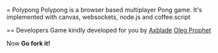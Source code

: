 = Polypong
Polypong is a browser based multiplayer Pong game.
It's implemented with canvas, websockets, node.js and coffee.script

== Developers
Game kindly developed for you by
[Axblade](https://github.com/Axblade)
[Oleg Prophet](https://github.com/Oregu)

Now **Go fork it!**